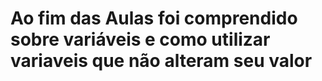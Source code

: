 # Ao fim das Aulas foi comprendido sobre variáveis e como utilizar variaveis que não alteram seu valor